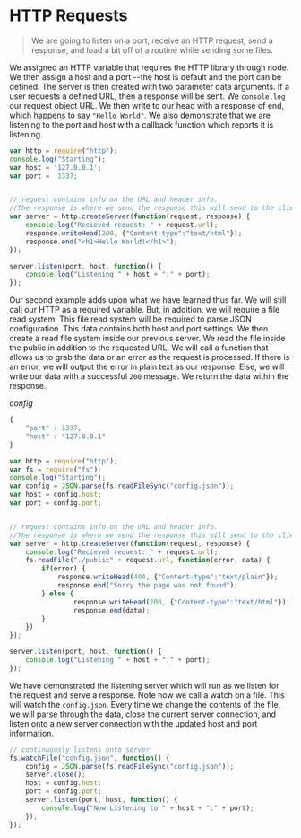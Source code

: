 HTTP Requests
=============
> We are going to listen on a port, receive an HTTP request, send a response, and
load a bit off of a routine while sending some files.

We assigned an HTTP variable that requires the HTTP library through node. We
then assign a host and a port --the host is default and the port can be defined.
The server is then created with two parameter data arguments. If a user requests
a defined URL, then a response will be sent. We `console.log` our request object
URL. We then write to our head with a response of end, which happens to say
`"Hello World"`. We also demonstrate that we are listening to the port and host
with a callback function which reports it is listening.

```javascript
var http = require("http");
console.log("Starting");
var host = '127.0.0.1';
var port =  1337;


// request contains info on the URL and header info. 
//The response is where we send the response this will send to the client
var server = http.createServer(function(request, response) {
	console.log("Recieved request: " + request.url);
	response.writeHead(200, {"Content-type":"text/html"});
	response.end("<h1>Hello World!</h1>");
});

server.listen(port, host, function() {
	console.log("Listening " + host + ":" + port);
});
```

Our second example adds upon what we have learned thus far. We will still call
our HTTP as a required variable. But, in addition, we will require a file read
system. This file read system will be required to parse JSON configuration. This
data contains both host and port settings. We then create a read file system
inside our previous server. We read the file inside the public in addition to
the requested URL. We will call a function that allows us to grab the data or an
error as the request is processed. If there is an error, we will output the
error in plain text as our response. Else, we will write our data with a
successful `200` message. We return the data within the response. 


*config*
```javascript
{
	"port" : 1337,
	"host" : "127.0.0.1"
}
```

```javascript
var http = require("http");
var fs = require("fs");
console.log("Starting");
var config = JSON.parse(fs.readFileSync("config.json"));
var host = config.host;
var port = config.port;


// request contains info on the URL and header info. 
//The response is where we send the response this will send to the client
var server = http.createServer(function(request, response) {
	console.log("Recieved request: " + request.url);
	fs.readFile("./public" + request.url, function(error, data) {
		if(error) {
			response.writeHead(404, {"Content-type":"text/plain"});
			response.end("Sorry the page was not found");
		} else {
				response.writeHead(200, {"Content-type":"text/html"});
				response.end(data);
		}
	})
});

server.listen(port, host, function() {
	console.log("Listening " + host + ":" + port);
});
```

We have demonstrated the listening server which will run as we listen for the
request and serve a response. Note how we call a watch on a file. This will
watch the `config.json`. Every time we change the contents of the file, we will
parse through the data, close the current server connection, and listen onto a
new server connection with the updated host and port information.

```javascript
// continuously listens onto server
fs.watchFile("config.json", function() {
	config = JSON.parse(fs.readFileSync("config.json"));
	server.close(); 
	host = config.host;
	port = config.port;
	server.listen(port, host, function() {
		console.log("Now Listening to " + host + ":" + port);
	});
});
```
